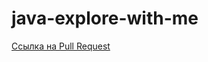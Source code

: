 # java-explore-with-me
[Ссылка на Pull Request](https://github.com/DaniilRyndyk1/java-explore-with-me/pull/7)